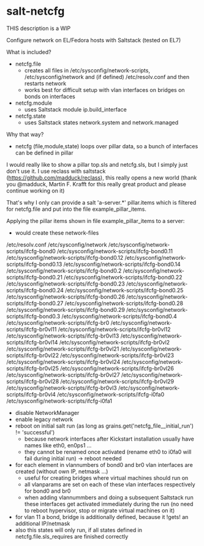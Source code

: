 # salt-netcfg
THIS description is a WIP

Configure network on EL/Fedora hosts with Saltstack (tested on EL7)

What is included?

- netcfg.file 
  - creates all files in /etc/sysconfig/network-scripts, /etc/sysconfig/network and (if defined) /etc/resolv.conf and then restarts network
  - works best for difficult setup with vlan interfaces on bridges on bonds on interfaces
- netcfg.module
  - uses Saltstack module ip.build_interface 
- netcfg.state
  - uses Saltstack states network.system and network.managed
 
Why that way?

- netcfg (file,module,state) loops over pillar data, so a bunch of interfaces can be defined in pillar


I would really like to show a pillar top.sls and netcfg.sls, but I simply just don't use it.
I use reclass with saltstack (https://github.com/madduck/reclass), this really opens a new world 
(thank you @madduck, Martin F. Krafft for this really great product and please continue working on it)

That's why I only can provide a salt 'a-server.*' pillar.items which is filtered for netcfg.file and put into the file example_pillar_items.

Applying the pillar items shown in file example_pillar_items to a server:

- would create these network-files

/etc/resolv.conf
/etc/sysconfig/network
/etc/sysconfig/network-scripts/ifcfg-bond0
/etc/sysconfig/network-scripts/ifcfg-bond0.11
/etc/sysconfig/network-scripts/ifcfg-bond0.12
/etc/sysconfig/network-scripts/ifcfg-bond0.13
/etc/sysconfig/network-scripts/ifcfg-bond0.14
/etc/sysconfig/network-scripts/ifcfg-bond0.2
/etc/sysconfig/network-scripts/ifcfg-bond0.21
/etc/sysconfig/network-scripts/ifcfg-bond0.22
/etc/sysconfig/network-scripts/ifcfg-bond0.23
/etc/sysconfig/network-scripts/ifcfg-bond0.24
/etc/sysconfig/network-scripts/ifcfg-bond0.25
/etc/sysconfig/network-scripts/ifcfg-bond0.26
/etc/sysconfig/network-scripts/ifcfg-bond0.27
/etc/sysconfig/network-scripts/ifcfg-bond0.28
/etc/sysconfig/network-scripts/ifcfg-bond0.29
/etc/sysconfig/network-scripts/ifcfg-bond0.3
/etc/sysconfig/network-scripts/ifcfg-bond0.4
/etc/sysconfig/network-scripts/ifcfg-br0
/etc/sysconfig/network-scripts/ifcfg-br0vl11
/etc/sysconfig/network-scripts/ifcfg-br0vl12
/etc/sysconfig/network-scripts/ifcfg-br0vl13
/etc/sysconfig/network-scripts/ifcfg-br0vl14
/etc/sysconfig/network-scripts/ifcfg-br0vl2
/etc/sysconfig/network-scripts/ifcfg-br0vl21
/etc/sysconfig/network-scripts/ifcfg-br0vl22
/etc/sysconfig/network-scripts/ifcfg-br0vl23
/etc/sysconfig/network-scripts/ifcfg-br0vl24
/etc/sysconfig/network-scripts/ifcfg-br0vl25
/etc/sysconfig/network-scripts/ifcfg-br0vl26
/etc/sysconfig/network-scripts/ifcfg-br0vl27
/etc/sysconfig/network-scripts/ifcfg-br0vl28
/etc/sysconfig/network-scripts/ifcfg-br0vl29
/etc/sysconfig/network-scripts/ifcfg-br0vl3
/etc/sysconfig/network-scripts/ifcfg-br0vl4
/etc/sysconfig/network-scripts/ifcfg-i0fa0
/etc/sysconfig/network-scripts/ifcfg-i0fa1


- disable NetworkManager
- enable legacy network
- reboot on initial salt run (as long as grains.get('netcfg_file__initial_run') != 'successful')
  - because network interfaces after Kickstart installation usually have names like eth0, en0ps1 ...
  - they cannot be renamed once activated (rename eth0 to i0fa0 will fail during initial run)
  -> reboot needed
- for each element in vlannumbers of bond0 and br0 vlan interfaces are created (without own IP, netmask ...)
  - useful for creating bridges where virtual machines should run on
  - all vlanparams are set on each of these vlan interfaces respectively for bond0 and br0
  - when adding vlannummbers and doing a subsequent Saltstack run these interfaces get activated immediately during the run (no need to reboot hypervisor, stop or migrate virtual machines on it)
- for vlan 11 a bond, bridge is additionally defined, because it !gets! an additional IP/netmask
- also this states will only run, if all states defined in netcfg.file.sls_requires are finished correctly
